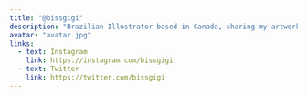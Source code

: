 ```yaml
---
title: "@bissgigi"
description: "Brazilian Illustrator based in Canada, sharing my artwork and learning journey"
avatar: "avatar.jpg"
links:
  - text: Instagram
    link: https://instagram.com/bissgigi
  - text: Twitter
    link: https://twitter.com/bissgigi
---
```

